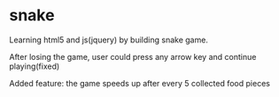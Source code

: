 # snake
Learning html5 and js(jquery) by building snake game. 

After losing the game, user could press any arrow key and continue playing(fixed)

Added feature: the game speeds up after every 5 collected food pieces


